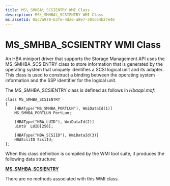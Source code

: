 ```yaml
---
title: MS\_SMHBA\_SCSIENTRY WMI Class
description: MS\_SMHBA\_SCSIENTRY WMI Class
ms.assetid: 8ac7a979-b3fe-4da6-a8e7-301c64b27e46
---
```


# MS\_SMHBA\_SCSIENTRY WMI Class


An HBA miniport driver that supports the Storage Management API uses the MS\_SMHBA\_SCSIENTRY class to store information that is generated by the operating system that uniquely identifies a SCSI logical unit and its adapter. This class is used to construct a binding between the operating system information and the SSP identifier for the logical unit.

The MS\_SMHBA\_SCSIENTRY class is defined as follows in *Hbaapi.mof*:

```
class MS_SMHBA_SCSIENTRY
{
    [HBAType("MS_SMHBA_PORTLUN"), WmiDataId(1)]
    MS_SMHBA_PORTLUN PortLun;

    [HBAType("HBA_LUID"), WmiDataId(2)]
    uint8  LUID[256];

    [HBAType("HBA_SCSIID"), WmiDataId(3)]
    HBAScsiID ScsiId;
};
```

When this class definition is compiled by the WMI tool suite, it produces the following data structure:

[**MS\_SMHBA\_SCSIENTRY**](https://msdn.microsoft.com/library/windows/hardware/ff563191)

There are no methods associated with this WMI class.

 

 





